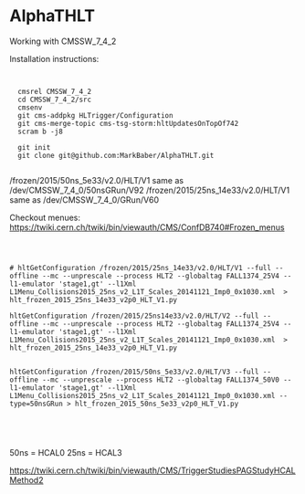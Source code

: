 AlphaTHLT
=========

Working with CMSSW_7_4_2

Installation instructions:


<pre><code>

  cmsrel CMSSW_7_4_2
  cd CMSSW_7_4_2/src
  cmsenv
  git cms-addpkg HLTrigger/Configuration
  git cms-merge-topic cms-tsg-storm:hltUpdatesOnTopOf742
  scram b -j8

  git init
  git clone git@github.com:MarkBaber/AlphaTHLT.git

</code></pre>


/frozen/2015/50ns_5e33/v2.0/HLT/V1  same as /dev/CMSSW_7_4_0/50nsGRun/V92
/frozen/2015/25ns_14e33/v2.0/HLT/V1 same as /dev/CMSSW_7_4_0/GRun/V60

Checkout menues:
https://twiki.cern.ch/twiki/bin/viewauth/CMS/ConfDB740#Frozen_menus

<pre><code>


# hltGetConfiguration /frozen/2015/25ns_14e33/v2.0/HLT/V1 --full --offline --mc --unprescale --process HLT2 --globaltag FALL1374_25V4 --l1-emulator 'stage1,gt' --l1Xml L1Menu_Collisions2015_25ns_v2_L1T_Scales_20141121_Imp0_0x1030.xml  > hlt_frozen_2015_25ns_14e33_v2p0_HLT_V1.py

hltGetConfiguration /frozen/2015/25ns14e33/v2.0/HLT/V2 --full --offline --mc --unprescale --process HLT2 --globaltag FALL1374_25V4 --l1-emulator 'stage1,gt' --l1Xml L1Menu_Collisions2015_25ns_v2_L1T_Scales_20141121_Imp0_0x1030.xml  > hlt_frozen_2015_25ns_14e33_v2p0_HLT_V1.py


hltGetConfiguration /frozen/2015/50ns_5e33/v2.0/HLT/V3 --full --offline --mc --unprescale --process HLT2 --globaltag FALL1374_50V0 --l1-emulator 'stage1,gt' --l1Xml L1Menu_Collisions2015_25ns_v2_L1T_Scales_20141121_Imp0_0x1030.xml --type=50nsGRun > hlt_frozen_2015_50ns_5e33_v2p0_HLT_V1.py




</code></pre>


50ns = HCAL0
25ns = HCAL3

https://twiki.cern.ch/twiki/bin/viewauth/CMS/TriggerStudiesPAGStudyHCALMethod2
